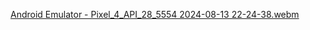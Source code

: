 [Android Emulator - Pixel_4_API_28_5554 2024-08-13 22-24-38.webm](https://github.com/user-attachments/assets/b25e1fb3-17a1-4ebc-aca8-2d9eff978ccf)
